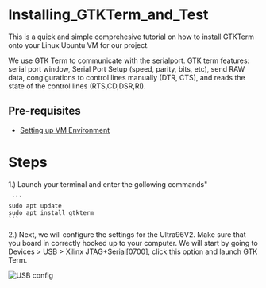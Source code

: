 # Installing_GTKTerm_and_Test
This is a quick and simple comprehesive tutorial on how to install GTKTerm onto your Linux Ubuntu VM for our project.

We use GTK Term to communicate with the serialport. GTK term features: serial port window, Serial Port Setup (speed, parity, bits, etc), send RAW data, congigurations to control lines manually (DTR, CTS), and reads the state of the control lines (RTS,CD,DSR,RI).

## Pre-requisites
- [Setting up VM Environment](../virtual_machine_setup/tutorial.md)

# Steps

1.) Launch your terminal and enter the gollowing commands"

     ```
    sudo apt update
    sudo apt install gtkterm
    ```
 2.) Next, we will configure the settings for the Ultra96V2. Make sure that you board in correctly hooked up to your computer. We will start by going to Devices > USB > Xilinx JTAG+Serial[0700], click this option and launch GTK Term.
 
 ![USB config](https://user-images.githubusercontent.com/72533453/129467839-e82eaafd-c3bb-41c7-b2db-7dfb6909b177.png)

 
